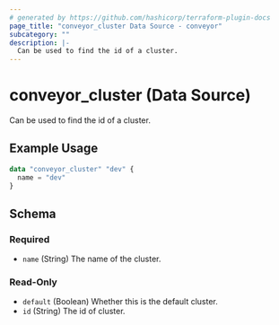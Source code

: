 ```yaml
---
# generated by https://github.com/hashicorp/terraform-plugin-docs
page_title: "conveyor_cluster Data Source - conveyor"
subcategory: ""
description: |-
  Can be used to find the id of a cluster.
---
```


# conveyor_cluster (Data Source)

Can be used to find the id of a cluster.

## Example Usage

```terraform
data "conveyor_cluster" "dev" {
  name = "dev"
}
```

<!-- schema generated by tfplugindocs -->
## Schema

### Required

- `name` (String) The name of the cluster.

### Read-Only

- `default` (Boolean) Whether this is the default cluster.
- `id` (String) The id of cluster.
